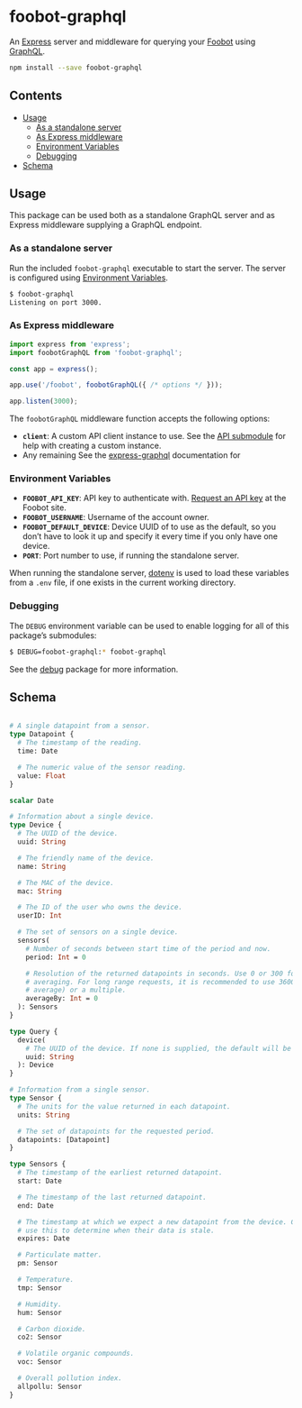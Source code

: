 # foobot-graphql

An [Express][] server and middleware for querying your [Foobot][] using
[GraphQL][].

```sh
npm install --save foobot-graphql
```

<!-- START doctoc generated TOC please keep comment here to allow auto update -->
<!-- DON'T EDIT THIS SECTION, INSTEAD RE-RUN doctoc TO UPDATE -->
## Contents

- [Usage](#usage)
  - [As a standalone server](#as-a-standalone-server)
  - [As Express middleware](#as-express-middleware)
  - [Environment Variables](#environment-variables)
  - [Debugging](#debugging)
- [Schema](#schema)

<!-- END doctoc generated TOC please keep comment here to allow auto update -->

## Usage

This package can be used both as a standalone GraphQL server and as Express
middleware supplying a GraphQL endpoint.

### As a standalone server

Run the included `foobot-graphql` executable to start the server. The server
is configured using [Environment Variables](#environment-variables).

```sh
$ foobot-graphql
Listening on port 3000.
```

### As Express middleware

```js
import express from 'express';
import foobotGraphQL from 'foobot-graphql';

const app = express();

app.use('/foobot', foobotGraphQL({ /* options */ }));

app.listen(3000);
```

The `foobotGraphQL` middleware function accepts the following options:

* **`client`**: A custom API client instance to use. See the
  [API submodule](src/api.js) for help with creating a custom instance.
* Any remaining See the [express-graphql][] documentation for

### Environment Variables

* **`FOOBOT_API_KEY`**: API key to authenticate with. [Request an API key][API]
  at the Foobot site.
* **`FOOBOT_USERNAME`**: Username of the account owner.
* **`FOOBOT_DEFAULT_DEVICE`**: Device UUID of to use as the default, so you
  don’t have to look it up and specify it every time if you only have one
  device.
* **`PORT`**: Port number to use, if running the standalone server.

When running the standalone server, [dotenv][] is used to load these variables
from a `.env` file, if one exists in the current working directory.

### Debugging

The `DEBUG` environment variable can be used to enable logging for all of this
package’s submodules:

```sh
$ DEBUG=foobot-graphql:* foobot-graphql
```

See the [debug][] package for more information.

## Schema

```graphql

# A single datapoint from a sensor.
type Datapoint {
  # The timestamp of the reading.
  time: Date

  # The numeric value of the sensor reading.
  value: Float
}

scalar Date

# Information about a single device.
type Device {
  # The UUID of the device.
  uuid: String

  # The friendly name of the device.
  name: String

  # The MAC of the device.
  mac: String

  # The ID of the user who owns the device.
  userID: Int

  # The set of sensors on a single device.
  sensors(
    # Number of seconds between start time of the period and now.
    period: Int = 0

    # Resolution of the returned datapoints in seconds. Use 0 or 300 for no
    # averaging. For long range requests, it is recommended to use 3600 (hourly
    # average) or a multiple.
    averageBy: Int = 0
  ): Sensors
}

type Query {
  device(
    # The UUID of the device. If none is supplied, the default will be determined based on the server’s configuration.
    uuid: String
  ): Device
}

# Information from a single sensor.
type Sensor {
  # The units for the value returned in each datapoint.
  units: String

  # The set of datapoints for the requested period.
  datapoints: [Datapoint]
}

type Sensors {
  # The timestamp of the earliest returned datapoint.
  start: Date

  # The timestamp of the last returned datapoint.
  end: Date

  # The timestamp at which we expect a new datapoint from the device. Clients can
  # use this to determine when their data is stale.
  expires: Date

  # Particulate matter.
  pm: Sensor

  # Temperature.
  tmp: Sensor

  # Humidity.
  hum: Sensor

  # Carbon dioxide.
  co2: Sensor

  # Volatile organic compounds.
  voc: Sensor

  # Overall pollution index.
  allpollu: Sensor
}

```

[Express]: http://expressjs.com/
[Foobot]: http://foobot.io/
[GraphQL]: http://graphql.org/
[API]: https://api.foobot.io/apidoc/index.html
[dotenv]: https://www.npmjs.com/package/dotenv
[debug]: https://www.npmjs.com/package/debug
[express-graphql]: https://www.npmjs.com/package/express-graphql
